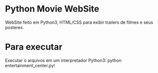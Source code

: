 # Python Movie WebSite

WebSite feito em Python3, HTML/CSS para exibir trailers de filmes e seus posteres.

# Para executar

Executar o arquivos em um interpretador Python3: python entertainment_center.py!

